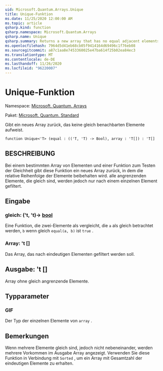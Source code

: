 ```yaml
---
uid: Microsoft.Quantum.Arrays.Unique
title: Unique-Funktion
ms.date: 11/25/2020 12:00:00 AM
ms.topic: article
qsharp.kind: function
qsharp.namespace: Microsoft.Quantum.Arrays
qsharp.name: Unique
qsharp.summary: Returns a new array that has no equal adjacent elements.
ms.openlocfilehash: 7964d5d41eb68cb05f9414164d69496c1f76eb08
ms.sourcegitcommit: a87c1aa8e7453360025e47ba614f25b02ea84ec3
ms.translationtype: MT
ms.contentlocale: de-DE
ms.lasthandoff: 11/26/2020
ms.locfileid: "96220007"
---
```

# <a name="unique-function"></a>Unique-Funktion

Namespace: [Microsoft. Quantum. Arrays](xref:Microsoft.Quantum.Arrays)

Paket: [Microsoft. Quantum. Standard](https://nuget.org/packages/Microsoft.Quantum.Standard)


Gibt ein neues Array zurück, das keine gleich benachbarten Elemente aufweist.

```qsharp
function Unique<'T> (equal : (('T, 'T) -> Bool), array : 'T[]) : 'T[]
```


## <a name="description"></a>BESCHREIBUNG

Bei einem bestimmten Array von Elementen und einer Funktion zum Testen der Gleichheit gibt diese Funktion ein neues Array zurück, in dem die relative Reihenfolge der Elemente beibehalten wird. alle angrenzenden Elemente, die gleich sind, werden jedoch nur nach einem einzelnen Element gefiltert.

## <a name="input"></a>Eingabe

### <a name="equal--tt---bool"></a>gleich: ('t, 't)-> [bool](xref:microsoft.quantum.lang-ref.bool)

Eine Funktion, die zwei-Elemente als vergleicht, die `a` als gleich betrachtet werden, `b` wenn gleich `equal(a, b)` ist `true` .


### <a name="array--t"></a>Array: 't []

Das Array, das nach eindeutigen Elementen gefiltert werden soll.



## <a name="output--t"></a>Ausgabe: 't []

Array ohne gleich angrenzende Elemente.

## <a name="type-parameters"></a>Typparameter

### <a name="t"></a>GIF

Der Typ der einzelnen Elemente von `array` .

## <a name="remarks"></a>Bemerkungen

Wenn mehrere Elemente gleich sind, jedoch nicht nebeneinander, werden mehrere Vorkommen im Ausgabe Array angezeigt.  Verwenden Sie diese Funktion in Verbindung mit `Sorted` , um ein Array mit Gesamtzahl der eindeutigen Elemente zu erhalten.
